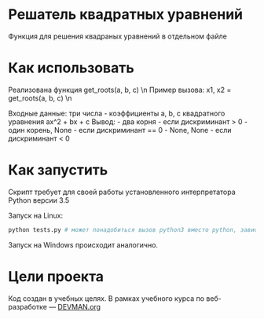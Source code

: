 # Решатель квадратных уравнений

Функция для решения квадраных уравнений в отдельном файле

# Как использовать
Реализована функция get_roots(a, b, c) \n
Пример вызова: x1, x2 = get_roots(a, b, c) \n

Входные данные: три числа - коэффициенты a, b, c квадратного уравнения ax^2 + bx + c
Вывод: - два корня - если дискриминант > 0
       - один корень, None - если дискриминант == 0
       - None, None - если дискриминант < 0

# Как запустить

Скрипт требует для своей работы установленного интерпретатора Python версии 3.5

Запуск на Linux:

```bash
python tests.py # может понадобиться вызов python3 вместо python, зависит от настроек операционной системы
```

Запуск на Windows происходит аналогично.

# Цели проекта

Код создан в учебных целях. В рамках учебного курса по веб-разработке ― [DEVMAN.org](https://devman.org)
